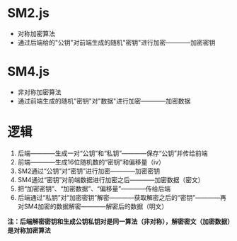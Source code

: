 # SM2.js
+ 对称加密算法
+ 通过后端给的"公钥"对前端生成的随机"密钥"进行加密————加密密钥
# SM4.js
+ 非对称加密算法
+ 通过前端生成的随机"密钥"对"数据"进行加密————加密数据
# 逻辑
1. 后端————生成一对“公钥”和“私钥”————保存“公钥”并传给前端
2. 前端————生成16位随机数的“密钥”和偏移量（iv）
3. SM2通过“公钥”对“密钥”进行加密————加密密钥
4. SM4通过“密钥”对前端数据进行加密之后————加密数据（密文）
5. 把“加密密钥”、“加密数据”、“偏移量”————传给后端
5. 后端通过“私钥”对“加密密钥”解密————获取解密之后的“密钥”————再对SM4加密的数据解密————解密后的数据（明文）

**注：后端解密密钥和生成公钥私钥对是同一算法（非对称），解密密文（加密数据）是对称加密算法**